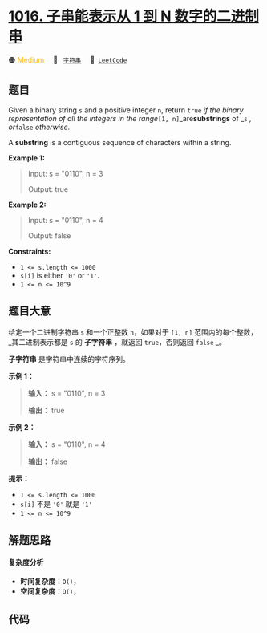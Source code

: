 # [1016. 子串能表示从 1 到 N 数字的二进制串](https://leetcode.com/problems/binary-string-with-substrings-representing-1-to-n)

🟠 <font color=#ffb800>Medium</font>&emsp; 🔖&ensp; [`字符串`](/leetcode-js/outline/tag/string.md)&emsp; 🔗&ensp;[`LeetCode`](https://leetcode.com/problems/binary-string-with-substrings-representing-1-to-n)

## 题目

Given a binary string `s` and a positive integer `n`, return `true` _if the
binary representation of all the integers in the range_`[1,
n]`_are**substrings** of _`s` _, or_`false` _otherwise_.

A **substring** is a contiguous sequence of characters within a string.



**Example 1:**

> Input: s = "0110", n = 3
> 
> Output: true

**Example 2:**

> Input: s = "0110", n = 4
> 
> Output: false

**Constraints:**

  * `1 <= s.length <= 1000`
  * `s[i]` is either `'0'` or `'1'`.
  * `1 <= n <= 10^9`


## 题目大意

给定一个二进制字符串 `s` 和一个正整数 `n`，如果对于 `[1, n]` 范围内的每个整数， _其二进制表示都是  `s` 的 **子字符串**
，就返回 `true`，否则返回 `false` _。

**子字符串**  是字符串中连续的字符序列。



**示例 1：**

> 
> 
> 
> 
> 
> **输入：** s = "0110", n = 3
> 
> **输出：** true
> 
> 

**示例 2：**

> 
> 
> 
> 
> 
> **输入：** s = "0110", n = 4
> 
> **输出：** false
> 
> 



**提示：**

  * `1 <= s.length <= 1000`
  * `s[i]` 不是 `'0'` 就是 `'1'`
  * `1 <= n <= 10^9`


## 解题思路

#### 复杂度分析

- **时间复杂度**：`O()`，
- **空间复杂度**：`O()`，

## 代码

```javascript

```